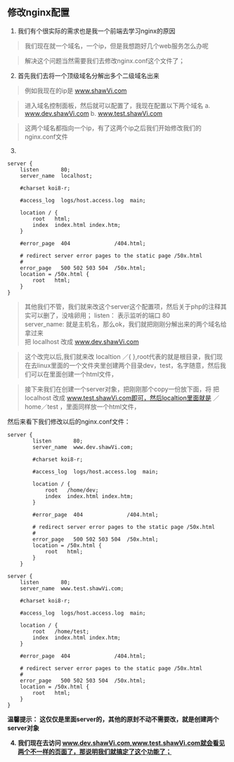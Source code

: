 ## 修改nginx配置

1. 我们有个很实际的需求也是我一个前端去学习nginx的原因
>  我们现在就一个域名，一个ip，但是我想跑好几个web服务怎么办呢

>  解决这个问题当然需要我们去修改nginx.conf这个文件了；

  
2. 首先我们去将一个顶级域名分解出多个二级域名出来
>  例如我现在的ip是 www.shawVi.com

>  进入域名控制面板，然后就可以配置了，我现在配置以下两个域名
    a. www.dev.shawVi.com
    b. www.test.shawVi.com

>  这两个域名都指向一个ip，有了这两个ip之后我们开始修改我们的nginx.conf文件

3.  
```
server {
    listen       80;
    server_name  localhost;

    #charset koi8-r;

    #access_log  logs/host.access.log  main;

    location / {
        root   html;
        index  index.html index.htm;
    }

    #error_page  404              /404.html;

    # redirect server error pages to the static page /50x.html
    #
    error_page   500 502 503 504  /50x.html;
    location = /50x.html {
        root   html;
    }
}
```
>   其他我们不管，我们就来改这个server这个配置项，然后关于php的注释其实可以删了，没啥卵用；
> listen： 表示监听的端口 80 <br >server_name: 就是主机名，那么ok，我们就把刚刚分解出来的两个域名给拿过来<br >  把 localhost 改成 www.dev.shawVi.com

>   这个改完以后,我们就来改 localtion ／{ },root代表的就是根目录，我们现在去linux里面的一个文件夹里创建两个目录dev，test，名字随意，然后我们可以在里面创建一个html文件，

>   接下来我们在创建一个server对象，把刚刚那个copy一份放下面，将 把 localhost 改成 www.test.shawVi.com即可，然后localtion里面就是 ／home／test ，里面同样放一个html文件，

然后来看下我们修改以后的nginx.conf文件：
```
server {
        listen       80;
        server_name  www.dev.shawVi.com;

        #charset koi8-r;

        #access_log  logs/host.access.log  main;

        location / {
            root   /home/dev;
            index  index.html index.htm;
        }

        #error_page  404              /404.html;

        # redirect server error pages to the static page /50x.html
        #
        error_page   500 502 503 504  /50x.html;
        location = /50x.html {
            root   html;
        }
    }

server {
    listen       80;
    server_name  www.test.shawVi.com;

    #charset koi8-r;

    #access_log  logs/host.access.log  main;

    location / {
        root   /home/test;
        index  index.html index.htm;
    }

    #error_page  404              /404.html;

    # redirect server error pages to the static page /50x.html
    #
    error_page   500 502 503 504  /50x.html;
    location = /50x.html {
        root   html;
    }
}
```

<b>温馨提示： 这仅仅是里面server的，其他的原封不动不需要改，就是创建两个server对象<b>


4. 我们现在去访问   www.dev.shawVi.com,www.test.shawVi.com就会看见两个不一样的页面了，那说明我们就搞定了这个功能了；


